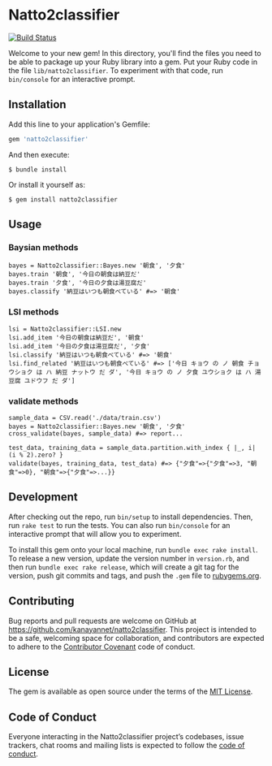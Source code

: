 # Natto2classifier

[![Build Status](https://travis-ci.org/kanayannet/natto2classifier.svg?branch=master)](https://travis-ci.org/kanayannet/natto2classifier)

Welcome to your new gem! In this directory, you'll find the files you need to be able to package up your Ruby library into a gem. Put your Ruby code in the file `lib/natto2classifier`. To experiment with that code, run `bin/console` for an interactive prompt.

## Installation

Add this line to your application's Gemfile:

```ruby
gem 'natto2classifier'
```

And then execute:

    $ bundle install

Or install it yourself as:

    $ gem install natto2classifier

## Usage

### Baysian methods

```
bayes = Natto2classifier::Bayes.new '朝食', '夕食'
bayes.train '朝食', '今日の朝食は納豆だ'
bayes.train '夕食', '今日の夕食は湯豆腐だ'
bayes.classify '納豆はいつも朝食べている' #=> '朝食'
```

### LSI methods

```
lsi = Natto2classifier::LSI.new
lsi.add_item '今日の朝食は納豆だ', '朝食'
lsi.add_item '今日の夕食は湯豆腐だ', '夕食'
lsi.classify '納豆はいつも朝食べている' #=> '朝食'
lsi.find_related '納豆はいつも朝食べている' #=> ['今日 キョウ の ノ 朝食 チョウショク は ハ 納豆 ナットウ だ ダ', '今日 キョウ の ノ 夕食 ユウショク は ハ 湯豆腐 ユドウフ だ ダ']
```

### validate methods

```
sample_data = CSV.read('./data/train.csv')
bayes = Natto2classifier::Bayes.new '朝食', '夕食'
cross_validate(bayes, sample_data) #=> report...

test_data, training_data = sample_data.partition.with_index { |_, i| (i % 2).zero? }
validate(bayes, training_data, test_data) #=> {"夕食"=>{"夕食"=>3, "朝食"=>0}, "朝食"=>{"夕食"=>...}}
```

## Development

After checking out the repo, run `bin/setup` to install dependencies. Then, run `rake test` to run the tests. You can also run `bin/console` for an interactive prompt that will allow you to experiment.

To install this gem onto your local machine, run `bundle exec rake install`. To release a new version, update the version number in `version.rb`, and then run `bundle exec rake release`, which will create a git tag for the version, push git commits and tags, and push the `.gem` file to [rubygems.org](https://rubygems.org).

## Contributing

Bug reports and pull requests are welcome on GitHub at https://github.com/kanayannet/natto2classifier. This project is intended to be a safe, welcoming space for collaboration, and contributors are expected to adhere to the [Contributor Covenant](http://contributor-covenant.org) code of conduct.

## License

The gem is available as open source under the terms of the [MIT License](https://opensource.org/licenses/MIT).

## Code of Conduct

Everyone interacting in the Natto2classifier project’s codebases, issue trackers, chat rooms and mailing lists is expected to follow the [code of conduct](https://github.com/kanayannet/natto2classifier/blob/master/CODE_OF_CONDUCT.md).
